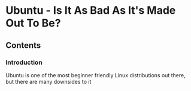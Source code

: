 # Ubuntu - Is It As Bad As It's Made Out To Be?

## Contents

### Introduction

Ubuntu is one of the most beginner friendly Linux distributions out there, but there are many downsides to it
